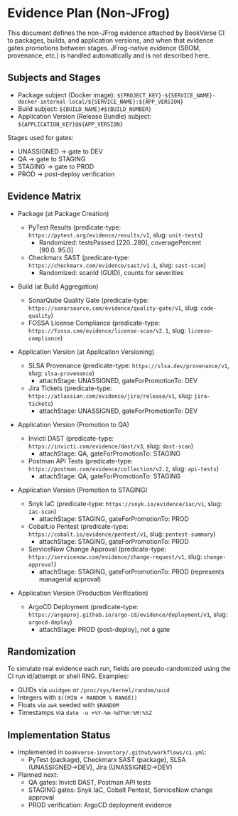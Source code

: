 # Evidence Plan (Non-JFrog)

This document defines the non-JFrog evidence attached by BookVerse CI to packages, builds, and application versions, and when that evidence gates promotions between stages. JFrog-native evidence (SBOM, provenance, etc.) is handled automatically and is not described here.

## Subjects and Stages

- Package subject (Docker image): `${PROJECT_KEY}-${SERVICE_NAME}-docker-internal-local/${SERVICE_NAME}:${APP_VERSION}`
- Build subject: `${BUILD_NAME}#${BUILD_NUMBER}`
- Application Version (Release Bundle) subject: `${APPLICATION_KEY}@${APP_VERSION}`

Stages used for gates:
- UNASSIGNED → gate to DEV
- QA → gate to STAGING
- STAGING → gate to PROD
- PROD → post-deploy verification

## Evidence Matrix

- Package (at Package Creation)
  - PyTest Results (predicate-type: `https://pytest.org/evidence/results/v1`, slug: `unit-tests`)
    - Randomized: testsPassed [220..280], coveragePercent [90.0..95.0]
  - Checkmarx SAST (predicate-type: `https://checkmarx.com/evidence/sast/v1.1`, slug: `sast-scan`)
    - Randomized: scanId (GUID), counts for severities

- Build (at Build Aggregation)
  - SonarQube Quality Gate (predicate-type: `https://sonarsource.com/evidence/quality-gate/v1`, slug: `code-quality`)
  - FOSSA License Compliance (predicate-type: `https://fossa.com/evidence/license-scan/v2.1`, slug: `license-compliance`)

- Application Version (at Application Versioning)
  - SLSA Provenance (predicate-type: `https://slsa.dev/provenance/v1`, slug: `slsa-provenance`)
    - attachStage: UNASSIGNED, gateForPromotionTo: DEV
  - Jira Tickets (predicate-type: `https://atlassian.com/evidence/jira/release/v1`, slug: `jira-tickets`)
    - attachStage: UNASSIGNED, gateForPromotionTo: DEV

- Application Version (Promotion to QA)
  - Invicti DAST (predicate-type: `https://invicti.com/evidence/dast/v3`, slug: `dast-scan`)
    - attachStage: QA, gateForPromotionTo: STAGING
  - Postman API Tests (predicate-type: `https://postman.com/evidence/collection/v2.2`, slug: `api-tests`)
    - attachStage: QA, gateForPromotionTo: STAGING

- Application Version (Promotion to STAGING)
  - Snyk IaC (predicate-type: `https://snyk.io/evidence/iac/v1`, slug: `iac-scan`)
    - attachStage: STAGING, gateForPromotionTo: PROD
  - Cobalt.io Pentest (predicate-type: `https://cobalt.io/evidence/pentest/v1`, slug: `pentest-summary`)
    - attachStage: STAGING, gateForPromotionTo: PROD
  - ServiceNow Change Approval (predicate-type: `https://servicenow.com/evidence/change-request/v1`, slug: `change-approval`)
    - attachStage: STAGING, gateForPromotionTo: PROD (represents managerial approval)

- Application Version (Production Verification)
  - ArgoCD Deployment (predicate-type: `https://argoproj.github.io/argo-cd/evidence/deployment/v1`, slug: `argocd-deploy`)
    - attachStage: PROD (post-deploy), not a gate

## Randomization

To simulate real evidence each run, fields are pseudo-randomized using the CI run id/attempt or shell RNG. Examples:
- GUIDs via `uuidgen` or `/proc/sys/kernel/random/uuid`
- Integers with `$((MIN + RANDOM % RANGE))`
- Floats via `awk` seeded with `$RANDOM`
- Timestamps via `date -u +%Y-%m-%dT%H:%M:%SZ`

## Implementation Status

- Implemented in `bookverse-inventory/.github/workflows/ci.yml`:
  - PyTest (package), Checkmarx SAST (package), SLSA (UNASSIGNED→DEV), Jira (UNASSIGNED→DEV)
- Planned next:
  - QA gates: Invicti DAST, Postman API tests
  - STAGING gates: Snyk IaC, Cobalt Pentest, ServiceNow change approval
  - PROD verification: ArgoCD deployment evidence
